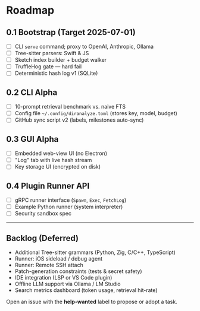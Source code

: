 # Roadmap

## 0.1 Bootstrap (Target 2025-07-01)
- [ ] CLI `serve` command; proxy to OpenAI, Anthropic, Ollama  
- [ ] Tree-sitter parsers: Swift & JS  
- [ ] Sketch index builder + budget walker  
- [ ] TruffleHog gate — hard fail  
- [ ] Deterministic hash log v1 (SQLite)

## 0.2 CLI Alpha
- [ ] 10-prompt retrieval benchmark vs. naive FTS  
- [ ] Config file `~/.config/diranalyze.toml` (stores key, model, budget)  
- [ ] GitHub sync script v2 (labels, milestones auto-sync)

## 0.3 GUI Alpha
- [ ] Embedded web-view UI (no Electron)  
- [ ] "Log" tab with live hash stream  
- [ ] Key storage UI (encrypted on disk)

## 0.4 Plugin Runner API
- [ ] gRPC runner interface (`Spawn`, `Exec`, `FetchLog`)  
- [ ] Example Python runner (system interpreter)  
- [ ] Security sandbox spec

---

## Backlog (Deferred)
- Additional Tree-sitter grammars (Python, Zig, C/C++, TypeScript)  
- Runner: iOS sideload / debug agent  
- Runner: Remote SSH attach  
- Patch-generation constraints (tests & secret safety)  
- IDE integration (LSP or VS Code plugin)  
- Offline LLM support via Ollama / LM Studio  
- Search metrics dashboard (token usage, retrieval hit-rate)

Open an issue with the **help-wanted** label to propose or adopt a task.